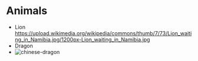 # Animals
* Lion
https://upload.wikimedia.org/wikipedia/commons/thumb/7/73/Lion_waiting_in_Namibia.jpg/1200px-Lion_waiting_in_Namibia.jpg 
* Dragon
* ![chinese-dragon](https://github.com/roisiegelman/roisiegelman.github.io/assets/166688546/c51b5741-992c-48df-9c80-4bf95ec18132)
